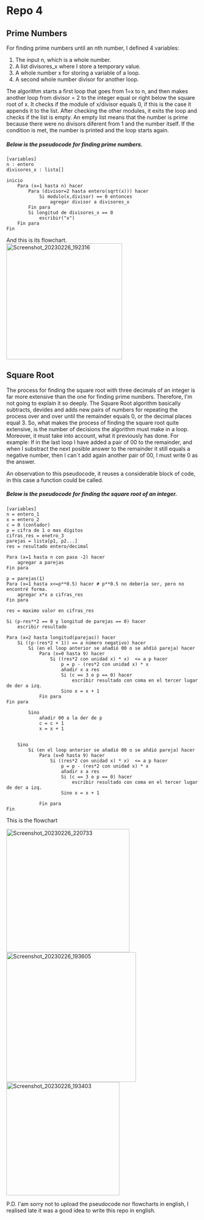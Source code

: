 # Repo 4
## Prime Numbers
For finding prime numbers until an nth number, I defined  4 variables:
1. The input n, which is a  whole number.
2. A list divisores_x where I store a temporary value.
3. A whole number x for storing a variable of a loop.
4. A second whole number divisor for another loop.

The algorithm starts a first loop that goes from 1=x to n, and then makes another loop from divisor = 2 to the integer equal or right below the square root of x. It checks if the module of x/divisor equals 0, if this is the case it appends it to the list. After checking the other modules, it exits the loop and checks if the list is empty. An empty list means that the number is prime because there were no divisors diferent from 1 and the number itself.
If the condition is met, the number is printed and the loop starts again.

##### Below is the pseudocode for finding prime numbers.
    
    [variables]
    n : entero
    divisores_x : lista[]
    
    inicio
    	Para (x=1 hasta n) hacer
    		Para (divisor=2 hasta entero(sqrt(x))) hacer
    			Si modulo(x,divisor) == 0 entonces
    				agregar divisor a divisores_x
    		Fin para
    		Si longitud de divisores_x == 0
    			escribir("x") 
    	Fin para
    Fin
And this is its flowchart.	
<img width="303" alt="Screenshot_20230226_192316" src="https://user-images.githubusercontent.com/124604730/221446772-111511c4-8bfd-410e-b7c6-48b6d28e3f7c.png">



## Square Root
The process for finding the square root with three decimals of an integer is far more extensive than the one for finding prime numbers. Therefore, I'm not going to explain it so deeply. 
The Square Root algorithm basically subtracts, devides and adds new pairs of numbers for repeating the process over and over until the remainder equals 0, or the decimal places equal 3. So, what makes the process of finding the square root quite extensive, is the number of decisions the algorithm must make in a loop. Moreover, it must take into account, what it previously has done.
For example: If in the last loop I have added a pair of 00 to the remainder, and when I substract the next posible answer to the remainder it still equals a negative number, then I can´t add again another pair of 00, I must write 0 as the answer. 

An observation to this pseudocode, it reuses a considerable block of code, in this case a function could be called. 

##### Below is the pseudocode for finding the square root of an integer.
    
    [variables]
    n = entero_1
    x = entero_2
    c = 0 (contador)
    p = cifra de 1 o mas dígitos
    cifras_res = enetro_3
    parejas = lista[p1, p2...]
    res = resultado entero/decimal
    
    Para (x=1 hasta n con paso -2) hacer	
    	agregar a parejas
    Fin para
    
    p = parejas(1)
    Para (x=1 hasta x<=p**0.5) hacer # p**0.5 no debería ser, pero no encontré forma.			
    	agregar x*x a cifras_res
    Fin para
    
    res = maximo valor en cifras_res
    
    Si (p-res**2 == 0 y longitud de parejas == 0) hacer
    	escribir resultado
    
    Para (x=2 hasta longitud(parejas)) hacer
    	Si ((p-(res*2 + 1)) == a número negativo) hacer
    		Si (en el loop anterior se añadió 00 o se añdió pareja) hacer
    			Para (x=0 hasta 9) hacer
    				Si ((res*2 con unidad x) * x)  <= a p hacer
    					p = p - (res*2 con unidad x) * x
    					añadir x a res 
    					Si (c == 3 o p == 0) hacer
    						escribir resultado con coma en el tercer lugar de der a izq.
    					Sino x = x + 1
    			Fin para
    Fin para
    		 
    		Sino 
    			añadir 00 a la der de p 
    			c = c + 1
    			x = x + 1
    			
    				
    	Sino
    		Si (en el loop anterior se añadió 00 o se añdió pareja) hacer
    			Para (x=0 hasta 9) hacer
    				Si ((res*2 con unidad x) * x)  <= a p hacer
    					p = p - (res*2 con unidad x) * x
    					añadir x a res 
    					Si (c == 3 o p == 0) hacer
    						escribir resultado con coma en el tercer lugar de der a izq.
    					Sino x = x + 1
    	
    			Fin para
    Fin	     
	
  This is the flowchart
  
  
<img width="322" alt="Screenshot_20230226_220733" src="https://user-images.githubusercontent.com/124604730/221463879-d51f4285-6517-4111-8d2f-89838c38810e.png">
<img width="339" alt="Screenshot_20230226_193605" src="https://user-images.githubusercontent.com/124604730/221447555-cb937bb3-6ae2-4cbc-85fd-dd605098502c.png">

<img width="296" alt="Screenshot_20230226_193403" src="https://user-images.githubusercontent.com/124604730/221447380-1a0e80db-fe74-44d8-ad74-8c4e51256d7c.png">


P.D. I'am sorry not to upload the pseudocode nor flowcharts in english, I realised late it was a good idea to write this repo in english. 
